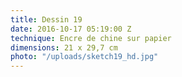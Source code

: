 ```yaml
---
title: Dessin 19
date: 2016-10-17 05:19:00 Z
technique: Encre de chine sur papier
dimensions: 21 x 29,7 cm
photo: "/uploads/sketch19_hd.jpg"
---
```


